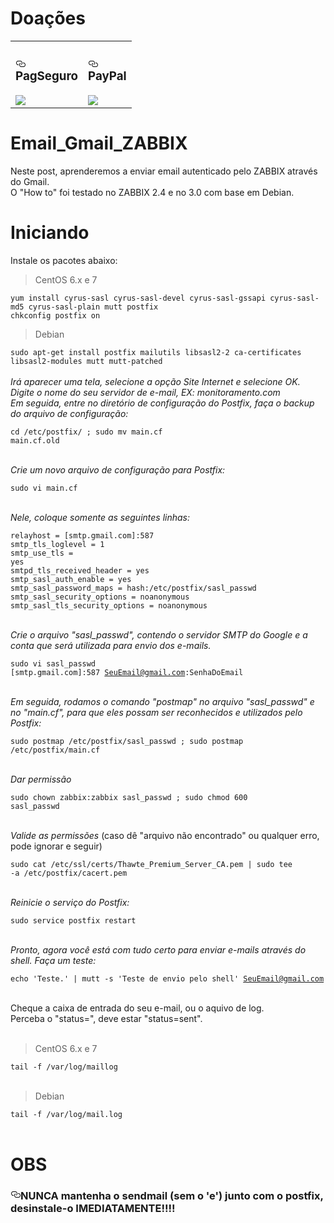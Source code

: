 # Doações

<table>
		<tr>
			<td> <!-- PagSeguro -->
				<meta http-equiv="Content-Type" content="text/html; charset=utf-8">
				<h3><a id="user-content-features" class="anchor" href="#features" aria-hidden="true"><svg aria-hidden="true" class="octicon octicon-link" height="16" role="img" version="1.1" viewBox="0 0 16 16" width="16"><path d="M4 9h1v1h-1c-1.5 0-3-1.69-3-3.5s1.55-3.5 3-3.5h4c1.45 0 3 1.69 3 3.5 0 1.41-0.91 2.72-2 3.25v-1.16c0.58-0.45 1-1.27 1-2.09 0-1.28-1.02-2.5-2-2.5H4c-0.98 0-2 1.22-2 2.5s1 2.5 2 2.5z m9-3h-1v1h1c1 0 2 1.22 2 2.5s-1.02 2.5-2 2.5H9c-0.98 0-2-1.22-2-2.5 0-0.83 0.42-1.64 1-2.09v-1.16c-1.09 0.53-2 1.84-2 3.25 0 1.81 1.55 3.5 3 3.5h4c1.45 0 3-1.69 3-3.5s-1.5-3.5-3-3.5z"></path></svg></a><div align="center">PagSeguro</div></h3>
				<a href="https://pag.ae/bljJm47"><img src="https://stc.pagseguro.uol.com.br/public/img/botoes/doacoes/120x53-doar.gif"></a>
      </td>
			<td> <!-- PayPal -->
				<meta http-equiv="Content-Type" content="text/html; charset=utf-8">
				<h3><a id="user-content-features" class="anchor" href="#features" aria-hidden="true"><svg aria-hidden="true" class="octicon octicon-link" height="16" role="img" version="1.1" viewBox="0 0 16 16" width="16"><path d="M4 9h1v1h-1c-1.5 0-3-1.69-3-3.5s1.55-3.5 3-3.5h4c1.45 0 3 1.69 3 3.5 0 1.41-0.91 2.72-2 3.25v-1.16c0.58-0.45 1-1.27 1-2.09 0-1.28-1.02-2.5-2-2.5H4c-0.98 0-2 1.22-2 2.5s1 2.5 2 2.5z m9-3h-1v1h1c1 0 2 1.22 2 2.5s-1.02 2.5-2 2.5H9c-0.98 0-2-1.22-2-2.5 0-0.83 0.42-1.64 1-2.09v-1.16c-1.09 0.53-2 1.84-2 3.25 0 1.81 1.55 3.5 3 3.5h4c1.45 0 3-1.69 3-3.5s-1.5-3.5-3-3.5z"></path></svg></a><div align="center">PayPal</div></h3>
				<a href="https://www.paypal.com/cgi-bin/webscr?cmd=_donations&business=7VVS675TLJHUL&lc=BR&item_name=Eracydes%20Lima%20Carvalho%20Junior&currency_code=BRL&bn=PP%2dDonationsBF%3abtn_donateCC_LG%2egif%3aNonHosted"><img src="https://www.paypalobjects.com/pt_BR/BR/i/btn/btn_donateCC_LG.gif"></a>
			</td>
		</tr>
</table>



# Email_Gmail_ZABBIX
Neste post, aprenderemos a enviar email autenticado pelo ZABBIX através do Gmail.<br>
O "How to" foi testado no ZABBIX 2.4 e no 3.0 com base em Debian.

# Iniciando

Instale os pacotes abaixo:<br>
<blockquote> <p>CentOS 6.x e 7</p> </blockquote>
<code>yum install cyrus-sasl cyrus-sasl-devel cyrus-sasl-gssapi cyrus-sasl-md5 cyrus-sasl-plain mutt postfix</code><br>
<code>chkconfig postfix on</code><br>
<!--<code>service postfix start</code><br><br>-->
<blockquote> <p>Debian</p> </blockquote>
<code>sudo apt-get install postfix mailutils libsasl2-2 ca-certificates libsasl2-modules mutt mutt-patched</code><br><br>
<i>Irá aparecer uma tela, selecione a opção Site Internet e selecione OK.</i><br>
<i>Digite o nome do seu servidor de e-mail, EX: monitoramento.com</i><br>
<i>Em seguida, entre no diretório de configuração do Postfix, faça o backup do arquivo de configuração:</i><br>

<code>cd /etc/postfix/ ; sudo mv main.cf main.cf.old</code><br><br>

<i>Crie um novo arquivo de configuração para Postfix: </i><br>

<code>sudo vi main.cf </code><br><br>

<i>Nele, coloque somente as seguintes linhas: </i><br>

<code>relayhost = [smtp.gmail.com]:587</code><br>
<code>smtp_tls_loglevel = 1</code><br>
<code>smtp_use_tls = yes</code><br>
<code>smtpd_tls_received_header = yes</code><br>
<code>smtp_sasl_auth_enable = yes</code><br>
<code>smtp_sasl_password_maps = hash:/etc/postfix/sasl_passwd</code><br>
<code>smtp_sasl_security_options = noanonymous</code><br>
<code>smtp_sasl_tls_security_options = noanonymous</code><br><br>

<i>Crie o arquivo "sasl_passwd", contendo o servidor SMTP do Google e a conta que será utilizada para envio dos e-mails. </i><br>

<code>sudo vi sasl_passwd </code><br>
<code>[smtp.gmail.com]:587 SeuEmail@gmail.com:SenhaDoEmail</code><br><br>

<i>Em seguida, rodamos o comando "postmap" no arquivo "sasl_passwd" e no "main.cf", para que eles possam ser reconhecidos e utilizados pelo Postfix:</i><br>

<code>sudo postmap /etc/postfix/sasl_passwd ; sudo postmap /etc/postfix/main.cf</code><br><br>

<i>Dar permissão</i><br>

<code>sudo chown zabbix:zabbix sasl_passwd ; sudo chmod 600 sasl_passwd</code><br><br>

<i>Valide as permissões</i> (caso dê "arquivo não encontrado" ou qualquer erro, pode ignorar e seguir)<br>

<code>sudo cat /etc/ssl/certs/Thawte_Premium_Server_CA.pem | sudo tee -a /etc/postfix/cacert.pem</code><br><br>

<i>Reinicie o serviço do Postfix: </i><br>

<code>sudo service postfix restart </code><br><br>

<i>Pronto, agora você está com tudo certo para enviar e-mails através do shell. Faça um teste: </i><br>

<code>echo 'Teste.' | mutt -s 'Teste de envio pelo shell' SeuEmail@gmail.com</code><br><br>

Cheque a caixa de entrada do seu e-mail, ou o aquivo de log.<br>
Perceba o "status=", deve estar "status=sent".<br><br>

<blockquote> <p>CentOS 6.x e 7</p> </blockquote>
<code>tail -f /var/log/maillog</code><br><br>

<blockquote> <p>Debian</p> </blockquote>
<code>tail -f /var/log/mail.log</code><br><br>




# OBS

<h3><a id="user-content-features" class="anchor" href="#features" aria-hidden="true"><svg aria-hidden="true" class="octicon octicon-link" height="16" role="img" version="1.1" viewBox="0 0 16 16" width="16"><path d="M4 9h1v1h-1c-1.5 0-3-1.69-3-3.5s1.55-3.5 3-3.5h4c1.45 0 3 1.69 3 3.5 0 1.41-0.91 2.72-2 3.25v-1.16c0.58-0.45 1-1.27 1-2.09 0-1.28-1.02-2.5-2-2.5H4c-0.98 0-2 1.22-2 2.5s1 2.5 2 2.5z m9-3h-1v1h1c1 0 2 1.22 2 2.5s-1.02 2.5-2 2.5H9c-0.98 0-2-1.22-2-2.5 0-0.83 0.42-1.64 1-2.09v-1.16c-1.09 0.53-2 1.84-2 3.25 0 1.81 1.55 3.5 3 3.5h4c1.45 0 3-1.69 3-3.5s-1.5-3.5-3-3.5z"></path></svg></a>NUNCA mantenha o sendmail (sem o 'e') junto com o postfix, desinstale-o IMEDIATAMENTE!!!!</h3>
